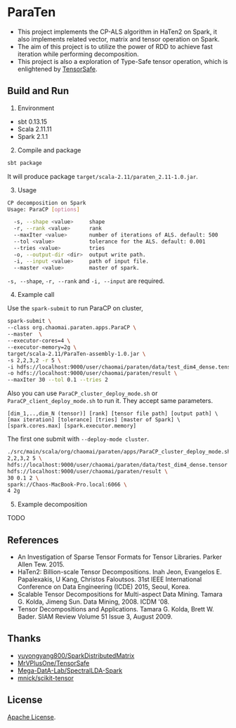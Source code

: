 # ParaTen

* This project implements the CP-ALS algorithm in HaTen2 on Spark, it also implements related vector, matrix and tensor operation on Spark.
* The aim of this project is to utilize the power of RDD to achieve fast iteration while performing decomposition.
* This project is also a exploration of Type-Safe tensor operation, which is enlightened by [TensorSafe](https://github.com/MrVPlusOne/TensorSafe).

## Build and Run

1. Environment

  * sbt 0.13.15
  * Scala 2.11.11
  * Spark 2.1.1

2. Compile and package

  ```bash
  sbt package
  ```
  
  It will produce package `target/scala-2.11/paraten_2.11-1.0.jar`.

3. Usage

  ```bash
  CP decomposition on Spark
  Usage: ParaCP [options]
  
    -s, --shape <value>     shape
    -r, --rank <value>      rank
    --maxIter <value>       number of iterations of ALS. default: 500
    --tol <value>           tolerance for the ALS. default: 0.001
    --tries <value>         tries
    -o, --output-dir <dir>  output write path.
    -i, --input <value>     path of input file.
    --master <value>        master of spark.
  ```
  
  `-s, --shape`, `-r, --rank` and `-i, --input` are required.

4. Example call

  Use the `spark-submit` to run ParaCP on cluster,
  
  ```bash
  spark-submit \
  --class org.chaomai.paraten.apps.ParaCP \
  --master  \
  --executor-cores=4 \
  --executor-memory=2g \
  target/scala-2.11/ParaTen-assembly-1.0.jar \
  -s 2,2,3,2 -r 5 \
  -i hdfs://localhost:9000/user/chaomai/paraten/data/test_dim4_dense.tensor \
  -o hdfs://localhost:9000/user/chaomai/paraten/result \
  --maxIter 30 --tol 0.1 --tries 2
  ```
  
  Also you can use `ParaCP_cluster_deploy_mode.sh` or `ParaCP_client_deploy_mode.sh` to run it. They accept same parameters.
   
  ```
  [dim_1,..,dim_N (tensor)] [rank] [tensor file path] [output path] \
  [max iteration] [tolerance] [tries] [master of Spark] \
  [spark.cores.max] [spark.executor.memory]
  ```
  
  The first one submit with `--deploy-mode cluster`.
  
  ```bash
  ./src/main/scala/org/chaomai/paraten/apps/ParaCP_cluster_deploy_mode.sh \
  2,2,3,2 5 \
  hdfs://localhost:9000/user/chaomai/paraten/data/test_dim4_dense.tensor \
  hdfs://localhost:9000/user/chaomai/paraten/result \
  30 0.1 2 \
  spark://Chaos-MacBook-Pro.local:6066 \
  4 2g
  ```

5. Example decomposition

TODO

## References

* An Investigation of Sparse Tensor Formats for Tensor Libraries. Parker Allen Tew. 2015.
* HaTen2: Billion-scale Tensor Decompositions. Inah Jeon, Evangelos E. Papalexakis, U Kang, Christos Faloutsos. 31st IEEE International Conference on Data Engineering (ICDE) 2015, Seoul, Korea.
* Scalable Tensor Decompositions for Multi-aspect Data Mining. Tamara G. Kolda, Jimeng Sun. Data Mining, 2008. ICDM '08.
* Tensor Decompositions and Applications. Tamara G. Kolda, Brett W. Bader. SIAM Review Volume 51 Issue 3, August 2009.

## Thanks

* [yuyongyang800/SparkDistributedMatrix](https://github.com/yuyongyang800/SparkDistributedMatrix)
* [MrVPlusOne/TensorSafe](https://github.com/MrVPlusOne/TensorSafe)
* [Mega-DatA-Lab/SpectralLDA-Spark](https://github.com/Mega-DatA-Lab/SpectralLDA-Spark)
* [mnick/scikit-tensor](https://github.com/mnick/scikit-tensor)

## License

[Apache License](https://github.com/ChaoMai/ParaTen/blob/master/LICENSE).

